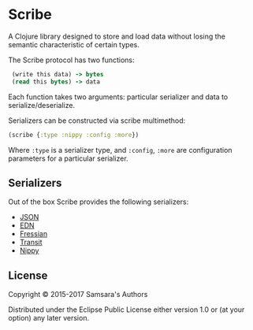 # Scribe

A Clojure library designed to store and load data without losing the semantic characteristic of certain types.

The Scribe protocol has two functions:

```clojure
 (write this data) -> bytes
 (read this bytes) -> data
```

Each function takes two arguments: particular serializer and data to serialize/deserialize.

Serializers can be constructed via scribe multimethod:

```clojure
(scribe {:type :nippy :config :more})
```

Where `:type` is a serializer type, and `:config`, `:more` are configuration parameters for a particular serializer.

## Serializers

Out of the box Scribe provides the following serializers:

* [JSON](https://github.com/dakrone/cheshire)
* [EDN](https://github.com/edn-format/edn)
* [Fressian](https://github.com/clojure/data.fressian)
* [Transit](https://github.com/cognitect/transit-clj)
* [Nippy](https://github.com/ptaoussanis/nippy)

## License

Copyright © 2015-2017 Samsara's Authors

Distributed under the Eclipse Public License either version 1.0 or (at
your option) any later version.
